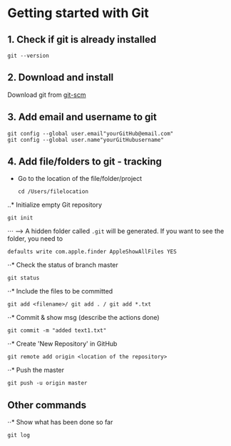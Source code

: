 # Getting started with Git

## 1. Check if git is already installed 
   ```
   git --version
   ```
## 2. Download and install   
   Download git from [git-scm](https://git-scm.com/download/mac)
## 3. Add email and username to git
   ```
   git config --global user.email"yourGitHub@email.com"
   git config --global user.name"yourGitHubusername"
   ```
## 4. Add file/folders to git - tracking
* Go to the location of the file/folder/project
   ```
   cd /Users/filelocation
   ```
..* Initialize empty Git repository
   ```
   git init
   ```
⋅⋅⋅ --> A hidden folder called `.git` will be generated. If you want to see the folder, you need to 
   ```
   defaults write com.apple.finder AppleShowAllFiles YES
   ```
⋅⋅* Check the status of branch master
```
git status
```
⋅⋅* Include the files to be committed
```
git add <filename>/ git add . / git add *.txt
```
⋅⋅* Commit & show msg (describe the actions done)
```
git commit -m "added text1.txt"
```
⋅⋅* Create 'New Repository' in GitHub
```
git remote add origin <location of the repository>
```
⋅⋅* Push the master
```
git push -u origin master
```

## Other commands
⋅⋅* Show what has been done so far
```
git log
```
